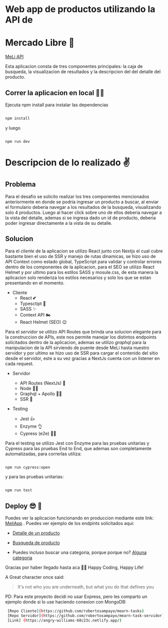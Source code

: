 # Web app de productos utilizando la API de 
# Mercado Libre 🙌

[MeLi API](https://api.mercadolibre.com/sites/MLA)

Esta aplicacion consta de tres componentes principales: la caja de busqueda, la visualizacion de resultados y la descripcion del del detalle del producto.


## Correr la aplicacion en local 🐱‍💻

Ejecuta npm install para instalar las dependencias

```bash

npm install

```
y luego 

```bash

npm run dev

```

# Descripcion de lo realizado ✌

## Problema

Para el desafio se solicito realizar los tres componentes mencionados anteriormente en donde se podria ingresar un producto a buscar, al enviar el formulario deberia navegar a los resultados de la busqueda, visualizando solo 4 productos. Luego al hacer click sobre uno de ellos deberia navegar a la vista del detalle, ademas si se ingresa dado un id de producto, deberia poder ingresar directamente a la vista de su detalle.

## Solucion 

Para el *cliente* de la aplicacion se utilizo React junto con Nextjs el cual cubre bastante bien el uso de SSR y manejo de rutas dinamicas, se hizo uso de API Context como estado global, TypeScript para validar y controlar errores dentro de los componentes de la aplicacion, para el SEO se utilizo React Helmet y por ultimo para los estilos SASS y mosule.css, de esta manera la aplicacion solo renderiza los estilos necesarios y solo los que se estan presentando en el momento.

* Cliente
  * React 💕
  * Typesctipt 🌹
  * SASS ✨
  * Context API 🏍
  * React Helmet (SEO) 😉

Para el *servidor* se utilizo API Routes que brinda una solucion elegante para la construccion de APIs, este nos permite manejar los distintos endpoints solicitados dentro de la aplicacion, ademas se utilizo *graphql* para la manipulacion de la API sirviendo de puente desde MeLi hasta nuestro servidor y por ultimo se hizo uso de SSR para cargar el contenido del sitio desde el servidor, este a su vez gracias a NextJs cuenta con un listener en cada request.

* Servidor
  * API Routes (NextJs)  🤞
  * Node 🤷‍♂️
  * Graphql + Apollo 🐱‍🚀
  * SSR 🚅
  
* Testing
  * Jest 👍
  * Enzyme 👌
  * Cypress (e2e) 👏🏼

Para el testing se utilizo Jest con Enzyme para las pruebas unitarias y Cypress para las pruebas End to End, que ademas son completamente automatizadas, para correrlas utiliza:

```bash

npm run cypress:open

```
y para las pruebas unitarias:

```bash

npm run test

```

## Deploy 😎 🚀

Puedes ver la aplicacion funcionando en produccion mediante este link: [MeliApp](https://meli-challenge.vercel.app/) .
Puedes ver ejemplo de los endpints solicitados aqui:
 * [Detalle de un producto](https://meli-challenge.vercel.app/api/items/MLA775860909)
 * [Busqueda de producto](https://meli-challenge.vercel.app/api/items?q=iphone)
 
 * Puedes incluso buscar una categoria, porque porque no? [Alguna categoria](https://meli-challenge.vercel.app/api/categories/MLA109042)
 
 
Gracias por haber llegado hasta aca 🙏🏼 Happy Coding, Happy Life!

A Great character once said:
> It's not who you are underneath, but what you do that defines you

PD: Para este proyecto decidi no usar Express, pero les comparto un ejemplo donde si lo use haciendo conexion con MongoDB:
```bash
 [Repo Cliente](https://github.com/robertosampayo/mearn-tasks)
 [Repo Servidor](https://github.com/robertosampayo/mearn-task-servidor)
 [Link] (https://angry-williams-68c23c.netlify.app/)

```
